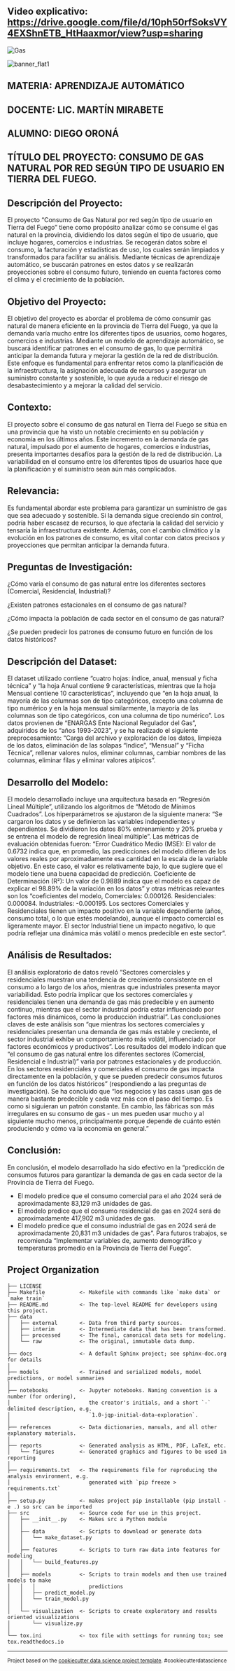 ## Video explicativo: https://drive.google.com/file/d/10ph50rfSoksVY4EXShnETB_HtHaaxmor/view?usp=sharing

![Gas](https://github.com/user-attachments/assets/191ee540-9b02-43f1-9dd9-8c7f95c6ca0d)

![banner_flat1](https://github.com/user-attachments/assets/81259883-b2bd-4db5-bf90-547c8d3d96af)

## MATERIA: APRENDIZAJE AUTOMÁTICO
## DOCENTE: LIC. MARTÍN MIRABETE
## ALUMNO: DIEGO ORONÁ
## TÍTULO DEL PROYECTO: CONSUMO DE GAS NATURAL POR RED SEGÚN TIPO DE USUARIO EN TIERRA DEL FUEGO.

## Descripción del Proyecto:
El proyecto “Consumo de Gas Natural por red según tipo de usuario en Tierra del Fuego” tiene como propósito analizar cómo se consume el gas natural en la provincia, dividiendo los datos según el tipo de usuario, que incluye hogares, comercios e industrias. Se recogerán datos sobre el consumo, la facturación y estadísticas de uso, los cuales serán limpiados y transformados para facilitar su análisis. Mediante técnicas de aprendizaje automático, se buscarán patrones en estos datos y se realizarán proyecciones sobre el consumo futuro, teniendo en cuenta factores como el clima y el crecimiento de la población.

## Objetivo del Proyecto:
El objetivo del proyecto es abordar el problema de cómo consumir gas natural de manera eficiente en la provincia de Tierra del Fuego, ya que la demanda varía mucho entre los diferentes tipos de usuarios, como hogares, comercios e industrias. Mediante un modelo de aprendizaje automático, se buscará identificar patrones en el consumo de gas, lo que permitirá anticipar la demanda futura y mejorar la gestión de la red de distribución. Este enfoque es fundamental para enfrentar retos como la planificación de la infraestructura, la asignación adecuada de recursos y asegurar un suministro constante y sostenible, lo que ayuda a reducir el riesgo de desabastecimiento y a mejorar la calidad del servicio.

## Contexto:
El proyecto sobre el consumo de gas natural en Tierra del Fuego se sitúa en una provincia que ha visto un notable crecimiento en su población y economía en los últimos años. Este incremento en la demanda de gas natural, impulsado por el aumento de hogares, comercios e industrias, presenta importantes desafíos para la gestión de la red de distribución. La variabilidad en el consumo entre los diferentes tipos de usuarios hace que la planificación y el suministro sean aún más complicados.

## Relevancia:
Es fundamental abordar este problema para garantizar un suministro de gas que sea adecuado y sostenible. Si la demanda sigue creciendo sin control, podría haber escasez de recursos, lo que afectaría la calidad del servicio y tensaría la infraestructura existente. Además, con el cambio climático y la evolución en los patrones de consumo, es vital contar con datos precisos y proyecciones que permitan anticipar la demanda futura.

## Preguntas de Investigación:
¿Cómo varía el consumo de gas natural entre los diferentes sectores (Comercial, Residencial, Industrial)?

¿Existen patrones estacionales en el consumo de gas natural?

¿Cómo impacta la población de cada sector en el consumo de gas natural?

¿Se pueden predecir los patrones de consumo futuro en función de los datos históricos?

## Descripción del Dataset:
El dataset utilizado contiene “cuatro hojas: índice, anual, mensual y ficha técnica” y “la hoja Anual contiene 9 características, mientras que la hoja Mensual contiene 10 características”, incluyendo que “en la hoja anual, la mayoría de las columnas son de tipo categóricos, excepto una columna de tipo numérico y en la hoja mensual similarmente, la mayoría de las columnas son de tipo categóricos, con una columna de tipo numérico”. Los datos provienen de “ENARGAS Ente Nacional Regulador del Gas”, adquiridos de los “años 1993-2023”, y se ha realizado el siguiente preprocesamiento: “Carga del archivo y exploración de los datos, limpieza de los datos, eliminación de las solapas “Indice”, “Mensual” y “Ficha Técnica”, rellenar valores nulos, eliminar columnas, cambiar nombres de las columnas, eliminar filas y eliminar valores atípicos”.

## Desarrollo del Modelo:
El modelo desarrollado incluye una arquitectura basada en “Regresión Lineal Múltiple”, utilizando los algoritmos de “Método de Mínimos Cuadrados”. Los hiperparámetros se ajustaron de la siguiente manera: “Se cargaron los datos y se definieron las variables independientes y dependientes. Se dividieron los datos 80% entrenamiento y 20% prueba y se entrena el modelo de regresión lineal múltiple”. Las métricas de evaluación obtenidas fueron: “Error Cuadrático Medio (MSE): El valor de 0.6732 indica que, en promedio, las predicciones del modelo difieren de los valores reales por aproximadamente esa cantidad en la escala de la variable objetivo. En este caso, el valor es relativamente bajo, lo que sugiere que el modelo tiene una buena capacidad de predicción. Coeficiente de Determinación (R²): Un valor de 0.9889 indica que el modelo es capaz de explicar el 98.89% de la variación en los datos” y otras métricas relevantes son los “coeficientes del modelo, Comerciales: 0.000126. Residenciales: 0.000084. Industriales: -0.000195. Los sectores Comerciales y Residenciales tienen un impacto positivo en la variable dependiente (años, consumo total, o lo que estés modelando), aunque el impacto comercial es ligeramente mayor. El sector Industrial tiene un impacto negativo, lo que podría reflejar una dinámica más volátil o menos predecible en este sector”.

## Análisis de Resultados:
El análisis exploratorio de datos reveló “Sectores comerciales y residenciales muestran una tendencia de crecimiento consistente en el consumo a lo largo de los años, mientras que industriales presenta mayor variabilidad. Esto podría implicar que los sectores comerciales y residenciales tienen una demanda de gas más predecible y en aumento continuo, mientras que el sector industrial podría estar influenciado por factores más dinámicos, como la producción industrial”. Las conclusiones claves de este análisis son “que mientras los sectores comerciales y residenciales presentan una demanda de gas más estable y creciente, el sector industrial exhibe un comportamiento más volátil, influenciado por factores económicos y productivos”. Los resultados del modelo indican que “el consumo de gas natural entre los diferentes sectores (Comercial, Residencial e Industrial)” varia por patrones estacionales y de producción. En los sectores residenciales y comerciales el consumo de gas impacta directamente en la población, y que se pueden predecir consumos futuros en función de los datos históricos” (respondiendo a las preguntas de investigación). Se ha concluido que “los negocios y las casas usan gas de manera bastante predecible y cada vez más con el paso del tiempo. Es como si siguieran un patrón constante. En cambio, las fábricas son más irregulares en su consumo de gas - un mes pueden usar mucho y al siguiente mucho menos, principalmente porque depende de cuánto estén produciendo y cómo va la economía en general.”

## Conclusión:
En conclusión, el modelo desarrollado ha sido efectivo en la “predicción de consumos futuros para garantizar la demanda de gas en cada sector de la Provincia de Tierra del Fuego.
* El modelo predice que el consumo comercial para el año 2024 será de aproximadamente 83,129 m3 unidades de gas.
* El modelo predice que el consumo residencial de gas en 2024 será de aproximadamente 417,902 m3 unidades de gas.
* El modelo predice que el consumo industrial de gas en 2024 será de aproximadamente 20,831 m3 unidades de gas”.
Para futuros trabajos, se recomienda “Implementar variables de, aumento demográfico y temperaturas promedio en la Provincia de Tierra del Fuego”.


Project Organization
------------

    ├── LICENSE
    ├── Makefile           <- Makefile with commands like `make data` or `make train`
    ├── README.md          <- The top-level README for developers using this project.
    ├── data
    │   ├── external       <- Data from third party sources.
    │   ├── interim        <- Intermediate data that has been transformed.
    │   ├── processed      <- The final, canonical data sets for modeling.
    │   └── raw            <- The original, immutable data dump.
    │
    ├── docs               <- A default Sphinx project; see sphinx-doc.org for details
    │
    ├── models             <- Trained and serialized models, model predictions, or model summaries
    │
    ├── notebooks          <- Jupyter notebooks. Naming convention is a number (for ordering),
    │                         the creator's initials, and a short `-` delimited description, e.g.
    │                         `1.0-jqp-initial-data-exploration`.
    │
    ├── references         <- Data dictionaries, manuals, and all other explanatory materials.
    │
    ├── reports            <- Generated analysis as HTML, PDF, LaTeX, etc.
    │   └── figures        <- Generated graphics and figures to be used in reporting
    │
    ├── requirements.txt   <- The requirements file for reproducing the analysis environment, e.g.
    │                         generated with `pip freeze > requirements.txt`
    │
    ├── setup.py           <- makes project pip installable (pip install -e .) so src can be imported
    ├── src                <- Source code for use in this project.
    │   ├── __init__.py    <- Makes src a Python module
    │   │
    │   ├── data           <- Scripts to download or generate data
    │   │   └── make_dataset.py
    │   │
    │   ├── features       <- Scripts to turn raw data into features for modeling
    │   │   └── build_features.py
    │   │
    │   ├── models         <- Scripts to train models and then use trained models to make
    │   │   │                 predictions
    │   │   ├── predict_model.py
    │   │   └── train_model.py
    │   │
    │   └── visualization  <- Scripts to create exploratory and results oriented visualizations
    │       └── visualize.py
    │
    └── tox.ini            <- tox file with settings for running tox; see tox.readthedocs.io


--------

<p><small>Project based on the <a target="_blank" href="https://drivendata.github.io/cookiecutter-data-science/">cookiecutter data science project template</a>. #cookiecutterdatascience</small></p>
